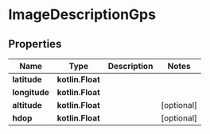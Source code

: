 
# ImageDescriptionGps

## Properties
Name | Type | Description | Notes
------------ | ------------- | ------------- | -------------
**latitude** | **kotlin.Float** |  | 
**longitude** | **kotlin.Float** |  | 
**altitude** | **kotlin.Float** |  |  [optional]
**hdop** | **kotlin.Float** |  |  [optional]




